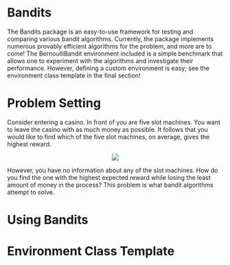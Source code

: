 # Bandits
The Bandits package is an easy-to-use framework for testing and comparing various bandit algorithms. Currently, the package implements numerous provably efficient algorithms for the problem, and more are to come! The BernoulliBandit environment included is a simple benchmark that allows one to experiment with the algorithms and investigate their performance. However, defining a custom environment is easy; see the environment class template in the final section!

# Problem Setting
Consider entering a casino. In front of you are five slot machines. You want to leave the casino with as much money as possible. It follows that you would like to find which of the five slot machines, on average, gives the highest reward.

<p align="center">
  <img src="https://cdn.analyticsvidhya.com/wp-content/uploads/2018/09/im_210.png" />
</p>

However, you have no information about any of the slot machines. How do you find the one with the highest expected reward while losing the least amount of money in the process? This problem is what bandit algorithms attempt to solve. 

# Using Bandits

# Environment Class Template
